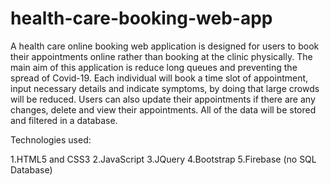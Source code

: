 # health-care-booking-web-app
A health care online booking web application is designed for users to book their appointments online rather than booking at the clinic physically. The main aim of this application is reduce long queues and preventing the spread of Covid-19. Each individual will book a time slot of appointment, input necessary details and indicate symptoms, by doing that large crowds will be reduced. Users can also update their appointments if there are any changes, delete and view their appointments. All of the data will be stored and filtered in a database.

Technologies used:

1.HTML5 and CSS3
2.JavaScript
3.JQuery
4.Bootstrap
5.Firebase (no SQL Database)
